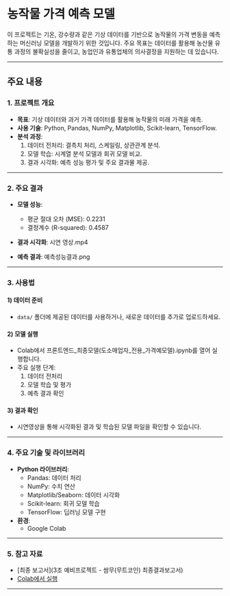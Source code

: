# 농작물 가격 예측 모델

이 프로젝트는 기온, 강수량과 같은 기상 데이터를 기반으로 농작물의 가격 변동을 예측하는 머신러닝 모델을 개발하기 위한 것입니다. 주요 목표는 데이터를 활용해 농산물 유통 과정의 불확실성을 줄이고, 농업인과 유통업체의 의사결정을 지원하는 데 있습니다.

---

## 주요 내용

### 1. 프로젝트 개요
- **목표**: 기상 데이터와 과거 가격 데이터를 활용해 농작물의 미래 가격을 예측.
- **사용 기술**: Python, Pandas, NumPy, Matplotlib, Scikit-learn, TensorFlow.
- **분석 과정**:
  1. 데이터 전처리: 결측치 처리, 스케일링, 상관관계 분석.
  2. 모델 학습: 시계열 분석 모델과 회귀 모델 비교.
  3. 결과 시각화: 예측 성능 평가 및 주요 결과물 제공.

---

### 2. 주요 결과
- **모델 성능**:
  - 평균 절대 오차 (MSE): 0.2231
  - 결정계수 (R-squared): 0.4587
- **결과 시각화**:
  시연 영상.mp4

- **예측 결과**:
  예측성능결과.png

---

### 3. 사용법

#### 1) 데이터 준비
- `data/` 폴더에 제공된 데이터를 사용하거나, 새로운 데이터를 추가로 업로드하세요.

#### 2) 모델 실행
- Colab에서 프론트엔드_최종모델(도소매업자_전용_가격예모델).ipynb를 열어 실행합니다.
- 주요 실행 단계:
  1. 데이터 전처리
  2. 모델 학습 및 평가
  3. 예측 결과 확인

#### 3) 결과 확인
- 시연영상을 통해 시각화된 결과 및 학습된 모델 파일을 확인할 수 있습니다.

---

### 4. 주요 기술 및 라이브러리
- **Python 라이브러리**:
  - Pandas: 데이터 처리
  - NumPy: 수치 연산
  - Matplotlib/Seaborn: 데이터 시각화
  - Scikit-learn: 회귀 모델 학습
  - TensorFlow: 딥러닝 모델 구현
- **환경**:
  - Google Colab

---

### 5. 참고 자료
- [최종 보고서](3조 예비프로젝트 - 쌈무(무트코인) 최종결과보고서)
- [Colab에서 실행](https://colab.research.google.com/drive/18A3Bi5z-oJMBoxm61E_LNMlfA8HorEzJ?authuser=1)

---

